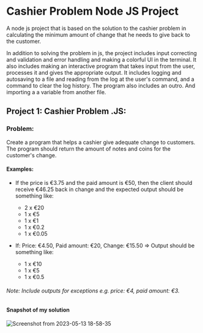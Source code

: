 # Cashier Problem Node JS Project

A node js project that is based on the solution to the cashier problem in calculating the minimum amount of change that he needs to give back to the customer.

In addition to solving the problem in js, the project includes input correcting and validation and error handling and making a colorful UI in the terminal.
It also includes making an interactive program that takes input from the user, processes it and gives the appropriate output.
It includes logging and autosaving to a file and reading from the log at the user's command, and a command to clear the log history.
The program also includes an outro. And importing a a variable from another file.

## Project 1: Cashier Problem .JS:

### Problem:

Create a program that helps a cashier give adequate change to customers.
The program should return the amount of notes and coins for the customer's change.

#### Examples:

- If the price is €3.75 and the paid amount is €50, then the client should receive €46.25 back in change and the expected output should be something like:

  - 2 x €20
  - 1 x €5
  - 1 x €1
  - 1 x €0.2
  - 1 x €0.05

- If: Price: €4.50, Paid amount: €20, Change: €15.50 => Output should be something like:

  - 1 x €10
  - 1 x €5
  - 1 x €0.5

###### Note: Include outputs for exceptions e.g. price: €4, paid amount: €3.

#### Snapshot of my solution

![Screenshot from 2023-05-13 18-58-35](https://github.com/Rami24t/cashierProblemNodeJSProject/assets/103028944/dcf45552-9578-4f43-8518-b44601fb1049)
